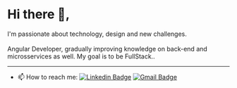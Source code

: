<h1>Hi there 👋,</h1>

I'm passionate about technology, design and new challenges. 
<br /><br />
Angular Developer, gradually improving knowledge on back-end and microsservices as well. My goal is to be FullStack..
<hr>

- 📫 How to reach me:  [![Linkedin Badge](https://img.shields.io/badge/-lucasbmartinelli-blue?style=flat-square&logo=Linkedin&logoColor=white&link=https://www.linkedin.com/in/lucasbmartinelli/)](https://www.linkedin.com/in/lucasbmartinelli/)
[![Gmail Badge](https://img.shields.io/badge/-lucasbmartinelli@gmail.com-c14438?style=flat-square&logo=Gmail&logoColor=white&link=mailto:lucasbmartinelli@gmail.com)](mailto:lucasbmartinelli@gmail.com)
